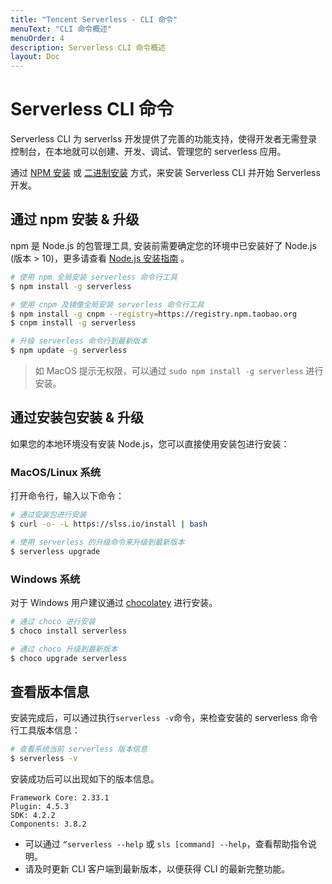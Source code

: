 ```yaml
---
title: "Tencent Serverless - CLI 命令"
menuText: "CLI 命令概述"
menuOrder: 4
description: Serverless CLI 命令概述
layout: Doc
---
```


# Serverless CLI 命令

Serverless CLI 为 serverlss 开发提供了完善的功能支持，使得开发者无需登录控制台，在本地就可以创建、开发、调试、管理您的 serverless 应用。

通过 [NPM 安装](#npm) 或 [二进制安装](#binary) 方式，来安装 Serverless CLI 并开始 Serverless 开发。

## 通过 npm 安装 & 升级

npm 是 Node.js 的包管理工具, 安装前需要确定您的环境中已安装好了 Node.js (版本 > 10)，更多请查看 [Node.js 安装指南](https://nodejs.org/zh-cn/download/) 。

```sh
# 使用 npm 全局安装 serverless 命令行工具
$ npm install -g serverless

# 使用 cnpm 及镜像全局安装 serverless 命令行工具
$ npm install -g cnpm --registry=https://registry.npm.taobao.org
$ cnpm install -g serverless

# 升级 serverless 命令行到最新版本
$ npm update -g serverless
```

> 如 MacOS 提示无权限，可以通过 `sudo npm install -g serverless` 进行安装。

## 通过安装包安装 & 升级

如果您的本地环境没有安装 Node.js，您可以直接使用安装包进行安装：

### MacOS/Linux 系统

打开命令行，输入以下命令：

```sh
# 通过安装包进行安装
$ curl -o- -L https://slss.io/install | bash

# 使用 serverless 的升级命令来升级到最新版本
$ serverless upgrade
```

### Windows 系统

对于 Windows 用户建议通过 [chocolatey](https://chocolatey.org/) 进行安装。

```sh
# 通过 choco 进行安装
$ choco install serverless

# 通过 choco 升级到最新版本
$ choco upgrade serverless
```

## 查看版本信息

安装完成后，可以通过执行`serverless -v`命令，来检查安装的 serverless 命令行工具版本信息：

```sh
# 查看系统当前 serverless 版本信息
$ serverless -v
```

安装成功后可以出现如下的版本信息。

```
Framework Core: 2.33.1
Plugin: 4.5.3
SDK: 4.2.2
Components: 3.8.2
```

- 可以通过 `“serverless --help` 或 `sls [command] --help`，查看帮助指令说明。
- 请及时更新 CLI 客户端到最新版本，以便获得 CLI 的最新完整功能。
